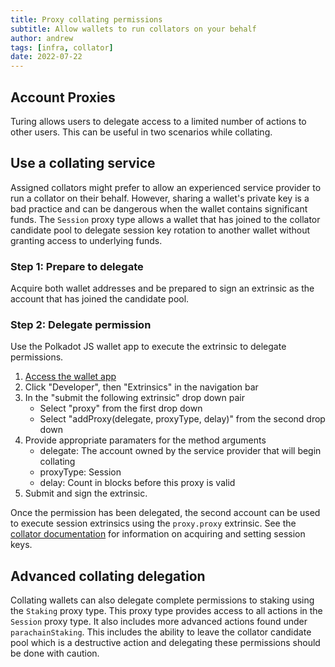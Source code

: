 ```yaml
---
title: Proxy collating permissions
subtitle: Allow wallets to run collators on your behalf
author: andrew
tags: [infra, collator]
date: 2022-07-22
---
```


## Account Proxies

Turing allows users to delegate access to a limited number of actions to other users.  This can be useful in two scenarios while collating.

## Use a collating service

Assigned collators might prefer to allow an experienced service provider to run a collator on their behalf.  However, sharing a wallet's private key is a bad practice and can be dangerous when the wallet contains significant funds.  The `Session` proxy type allows a wallet that has joined to the collator candidate pool to delegate session key rotation to another wallet without granting access to underlying funds.

### Step 1: Prepare to delegate

Acquire both wallet addresses and be prepared to sign an extrinsic as the account that has joined the candidate pool.

### Step 2: Delegate permission

Use the Polkadot JS wallet app to execute the extrinsic to delegate permissions.

1. [Access the wallet app](https://polkadot.js.org/apps/?rpc=wss%3A%2F%2Frpc.turing.oak.tech)
2. Click "Developer", then "Extrinsics" in the navigation bar
3. In the "submit the following extrinsic" drop down pair
    * Select "proxy" from the first drop down
    * Select "addProxy(delegate, proxyType, delay)" from the second drop down
4. Provide appropriate paramaters for the method arguments
    * delegate: The account owned by the service provider that will begin collating
    * proxyType: Session
    * delay: Count in blocks before this proxy is valid
5. Submit and sign the extrinsic.

Once the permission has been delegated, the second account can be used to execute session extrinsics using the `proxy.proxy` extrinsic.  See the [collator documentation](../collators/#how-to-register-as-a-collator) for information on acquiring and setting session keys.

## Advanced collating delegation

Collating wallets can also delegate complete permissions to staking using the `Staking` proxy type.  This proxy type provides access to all actions in the `Session` proxy type. It also includes more advanced actions found under `parachainStaking`.  This includes the ability to leave the collator candidate pool which is a destructive action and delegating these permissions should be done with caution.
